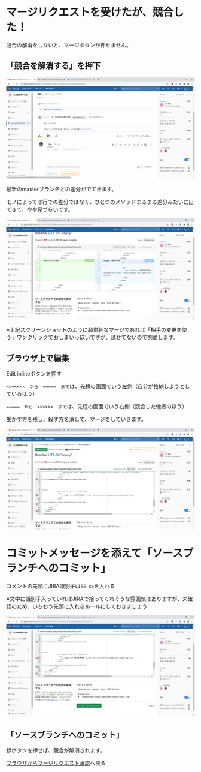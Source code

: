# マージリクエストを受けたが、競合した！

競合の解消をしないと、マージボタンが押せません。

## 「競合を解消する」を押下

![2020-09-09](uploads/db465daba03dda1578cc6c4e0ef93f75/2020-09-09.png)

最新のmasterブランチとの差分がでてきます。

モノによっては行での差分ではなく、ひとつのメソッドまるまる差分みたいに出てきて、やや見づらいです。

![2020-09-09__1_](uploads/c739bd498e2c8f8f3e002d09cf4478e6/2020-09-09__1_.png)

※上記スクリーンショットのように超単純なマージであれば「相手の変更を使う」ワンクリックでおしまいっぽいですが、試せてないので割愛します。

## ブラウザ上で編集

Edit inlineボタンを押す

`<<<<<<<　から　=====　まで`は、先程の画面でいう左側（自分が格納しようとしているほう）

`=====　から　>>>>>>　まで`は、先程の画面でいう右側（競合した他者のほう）

生かす方を残し、殺す方を消して、マージをしていきます。

![2020-09-09__2_](uploads/33b701e15f29739c0fe75fed52fd6c66/2020-09-09__2_.png)

# コミットメッセージを添えて「ソースブランチへのコミット」

コメントの先頭にJIRA識別子`LITE-xx`を入れる

※文中に識別子入っていればJIRAで拾ってくれそうな雰囲気はありますが、未確認のため、いちおう先頭に入れるルールにしておきましょう


![2020-09-09__3_](uploads/45943847e91077312cd939ed06cc7ac6/2020-09-09__3_.png)

## 「ソースブランチへのコミット」

緑ボタンを押せば、競合が解消されます。

[ブラウザからマージリクエスト承認](ブラウザからマージリクエスト承認)へ戻る
